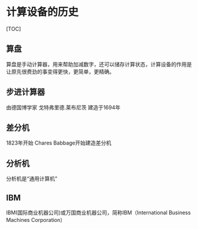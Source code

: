 # 计算设备的历史

[TOC]

## 算盘

算盘是手动计算器，用来帮助加减数字，还可以储存计算状态，计算设备的作用是让原先很费劲的事变得更快，更简单，更精确。

## 步进计算器

由德国博学家 戈特弗里德.莱布尼茨 建造于1694年

## 差分机

1823年开始 Chares Babbage开始建造差分机

## 分析机

分析机是“通用计算机”

## IBM

IBM(国际商业机器公司)或万国商业机器公司，简称IBM（International Business Machines Corporation）

